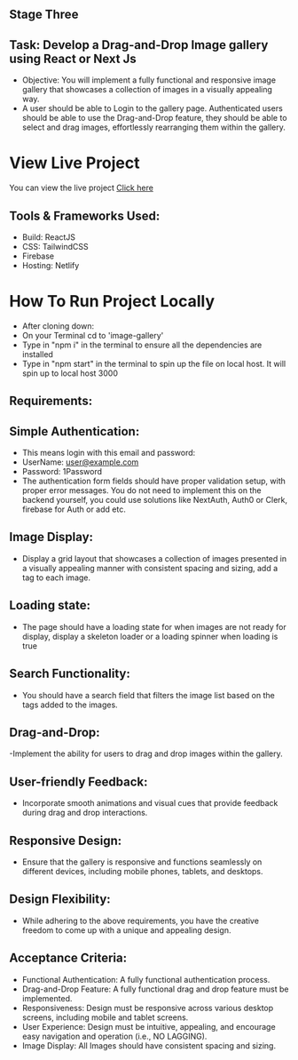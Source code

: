 ## Stage Three
## Task: Develop a Drag-and-Drop Image gallery using React or Next Js
- Objective: You will implement a fully functional and responsive image gallery that showcases a collection of images in a visually appealing way.
- A user should be able to Login to the gallery page. Authenticated users should be able to use the Drag-and-Drop feature, they should be able to select and drag images, effortlessly rearranging them within the gallery.

# View Live Project
You can view the live project [Click here](https://bespoke-dodol-7e839b.netlify.app)

## Tools & Frameworks Used:
- Build: ReactJS
- CSS: TailwindCSS
- Firebase
- Hosting: Netlify

# How To Run Project Locally
- After cloning down:
- On your Terminal cd to 'image-gallery'
- Type in "npm i" in the terminal to ensure all the dependencies are installed
- Type in "npm start" in the terminal to spin up the file on local host. It will spin up to local host 3000

## Requirements:
## Simple Authentication: 
- This means login with this email and password:
- UserName: user@example.com
- Password: 1Password
- The authentication form fields should have proper validation setup, with proper error messages. You do not need to implement this on the backend yourself, you could use solutions like NextAuth, Auth0 or Clerk, firebase for Auth or add etc.
## Image Display:
- Display a grid layout that showcases a collection of images presented in a visually appealing manner with consistent spacing and sizing, add a tag to each image.
## Loading state:
- The page should have a loading state for when images are not ready for display, display a skeleton loader or a loading spinner when loading is true
## Search Functionality:
- You should have a search field that filters the image list based on the tags added to the images.
## Drag-and-Drop:
-Implement the ability for users to drag and drop images within the gallery.
## User-friendly Feedback:
- Incorporate smooth animations and visual cues that provide feedback during drag and drop interactions.
## Responsive Design:
- Ensure that the gallery is responsive and functions seamlessly on different devices, including mobile phones, tablets, and desktops.
## Design Flexibility:
- While adhering to the above requirements, you have the creative freedom to come up with a unique and appealing design.
## Acceptance Criteria:
- Functional Authentication: A fully functional authentication process.
- Drag-and-Drop Feature: A fully functional drag and drop feature must be implemented.
- Responsiveness: Design must be responsive across various desktop  screens, including mobile and tablet screens.
- User Experience: Design must be intuitive, appealing, and encourage easy navigation and operation (i.e., NO LAGGING).
- Image Display: All Images should have consistent spacing and sizing.
